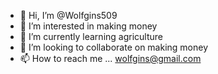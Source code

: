 - 👋 Hi, I’m @Wolfgins509
- 👀 I’m interested in making money
- 🌱 I’m currently learning agriculture
- 💞️ I’m looking to collaborate on making money
- 📫 How to reach me ... wolfgins@gmail.com
<!---
Wolfgins509/Wolfgins509 is a ✨ special ✨ repository because its `README.md` (this file) appears on your GitHub profile.
You can click the Preview link to take a look at your changes.
--->
